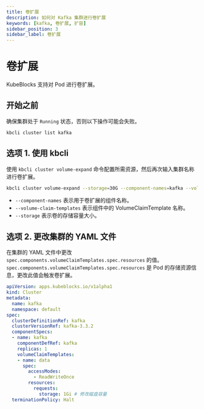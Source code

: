 ```yaml
---
title: 卷扩展
description: 如何对 Kafka 集群进行卷扩展
keywords: [kafka, 卷扩展, 扩容]
sidebar_position: 3
sidebar_label: 卷扩展
---
```


# 卷扩展

KubeBlocks 支持对 Pod 进行卷扩展。

## 开始之前

确保集群处于 `Running` 状态，否则以下操作可能会失败。

```bash
kbcli cluster list kafka  
```

## 选项 1. 使用 kbcli

使用 `kbcli cluster volume-expand` 命令配置所需资源，然后再次输入集群名称进行卷扩展。

```bash
kbcli cluster volume-expand --storage=30G --component-names=kafka --volume-claim-templates=data kafka
```

- `--component-names` 表示用于卷扩展的组件名称。
- `--volume-claim-templates` 表示组件中的 VolumeClaimTemplate 名称。
- `--storage` 表示卷的存储容量大小。

## 选项 2. 更改集群的 YAML 文件

在集群的 YAML 文件中更改 `spec.components.volumeClaimTemplates.spec.resources` 的值。`spec.components.volumeClaimTemplates.spec.resources` 是 Pod 的存储资源信息，更改此值会触发卷扩展。

```yaml
apiVersion: apps.kubeblocks.io/v1alpha1
kind: Cluster
metadata:
  name: kafka
  namespace: default
spec:
  clusterDefinitionRef: kafka
  clusterVersionRef: kafka-3.3.2
  componentSpecs:
  - name: kafka 
    componentDefRef: kafka
    replicas: 1
    volumeClaimTemplates:
    - name: data
      spec:
        accessModes:
          - ReadWriteOnce
        resources:
          requests:
            storage: 1Gi # 修改磁盘容量
  terminationPolicy: Halt
```

